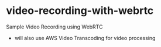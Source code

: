 # video-recording-with-webrtc
Sample Video Recording using WebRTC
 - will also use AWS Video Transcoding for video processing
